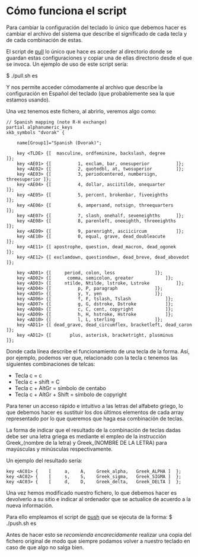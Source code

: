 # Cómo funciona el script

Para cambiar la configuración del teclado lo único que debemos hacer es cambiar el archivo del sistema que describe el significado de cada tecla y de cada combinación de estas.

El script de [pull](pull.sh) lo único que hace es acceder al directorio donde se guardan estas configuraciones y copiar una de ellas directorio desde el que se invoca. Un ejemplo de uso de este script sería:

$ ./pull.sh es

Y nos permite acceder cómodamente al archivo que describe la configuración en Español del teclado (que probablemente sea la que estamos usando).

Una vez tenemos este fichero, al abrirlo, veremos algo como:

```
// Spanish mapping (note R-H exchange)
partial alphanumeric_keys
xkb_symbols "dvorak" {

    name[Group1]="Spanish (Dvorak)";

    key <TLDE> {[  masculine, ordfeminine, backslash, degree		]};
    key <AE01> {[          1, exclam, bar, onesuperior			]};
    key <AE02> {[          2, quotedbl, at, twosuperior			]};
    key <AE03> {[          3, periodcentered, numbersign, threesuperior	]};
    key <AE04> {[          4, dollar, asciitilde, onequarter		]};
    key <AE05> {[          5, percent, brokenbar, fiveeighths		]};
    key <AE06> {[          6, ampersand, notsign, threequarters		]};
    key <AE07> {[          7, slash, onehalf, seveneighths		]};
    key <AE08> {[          8, parenleft, oneeighth, threeeighths	]};
    key <AE09> {[          9, parenright, asciicircum			]};
    key <AE10> {[          0, equal, grave, dead_doubleacute		]};
    key <AE11> {[ apostrophe, question, dead_macron, dead_ogonek	]};
    key <AE12> {[ exclamdown, questiondown, dead_breve, dead_abovedot	]};

    key <AD01> {[     period, colon, less				]};
    key <AD02> {[      comma, semicolon, greater			]};
    key <AD03> {[     ntilde, Ntilde, lstroke, Lstroke			]};
    key <AD04> {[          p, P, paragraph				]};
    key <AD05> {[          y, Y, yen					]};
    key <AD06> {[          f, F, tslash, Tslash				]};
    key <AD07> {[          g, G, dstroke, Dstroke			]};
    key <AD08> {[          c, C, cent, copyright			]};
    key <AD09> {[          h, H, hstroke, Hstroke			]};
    key <AD10> {[          l, L, sterling				]};
    key <AD11> {[ dead_grave, dead_circumflex, bracketleft, dead_caron	]};
    key <AD12> {[       plus, asterisk, bracketright, plusminus		]};

```

Donde cada línea describe el funcionamiento de una tecla de la forma. Así, por ejemplo, podemos ver que, relacionado con la tecla c tenemos las siguientes combinaciones de telcas:

* Tecla c = c
* Tecla c + shift = C
* Tecla c + AltGr = símbolo de centabo
* Tecla c + AltGr + Shift = símbolo de copyright

Para tener un acceso rápido e intuitivo a las letras del alfabeto griego, lo que debemos hacer es sustituir los dos últimos elementos de cada array representado por lo que queremos que haga esa combinación de teclas.

La forma de indicar que el resultado de la combinación de teclas dadas debe ser una letra griega es mediante el empleo de la instrucción Greek_(nombre de la letra) y Greek_(NOMBRE DE LA LETRA) para mayúsculas y minúsculas respectivamente.

Un ejemplo del resultado sería:

```
key <AC01> {	[	  a,	A,    Greek_alpha,   Greek_ALPHA ]	};
key <AC02> {	[	  s,	S,    Greek_sigma,   Greek_SIGMA ]	};
key <AC03> {	[	  d,	D,    Greek_delta,   Greek_DELTA ]	};
```

Una vez hemos modificado nuestro fichero, lo que debemos hacer es devolverlo a su sitio e indicar al ordenador que se actualice de acuerdo a la nueva información.

Para ello empleamos el script de [push](push.sh) que se ejecuta de la forma:
$ ./push.sh es

Antes de hacer esto se *recomienda encarecidamente* realizar una copia del fichero original de modo que siempre podamos volver a nuestro teclado en caso de que algo no salga bien.
